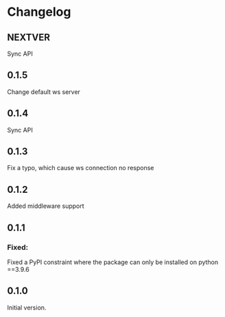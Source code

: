 # Changelog

## NEXTVER

Sync API

## 0.1.5

Change default ws server

## 0.1.4

Sync API

## 0.1.3

Fix a typo, which cause ws connection no response

## 0.1.2

Added middleware support

## 0.1.1

### Fixed:

Fixed a PyPI constraint where the package can only be installed on python ==3.9.6

## 0.1.0

Initial version.
